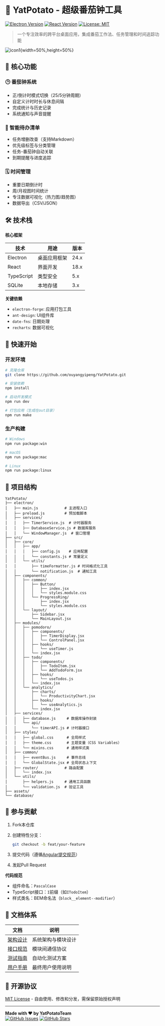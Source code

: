 # 🍅 YatPotato - 超级番茄钟工具

[![Electron Version](https://img.shields.io/badge/Electron-24.0-blue)](https://www.electronjs.org/)
[![React Version](https://img.shields.io/badge/React-18.2-blue)](https://react.dev/)
[![License: MIT](https://img.shields.io/badge/License-MIT-green.svg)](https://opensource.org/licenses/MIT)

> 一个专注效率的跨平台桌面应用，集成番茄工作法、任务管理和时间追踪功能

![icon1](assets/icon/呀土豆.jpg){width=50%,height=50%}

## 🌟 核心功能

### 🕒 番茄钟系统

- 正/倒计时模式切换（25/5分钟周期）
- 自定义计时时长与休息间隔
- 完成统计与历史记录
- 系统通知与声音提醒

### 📝 智能待办清单

- 任务增删改查（支持Markdown）
- 优先级标签与分类管理
- 任务-番茄钟自动关联
- 到期提醒与进度追踪

### 🗓️ 时间管理

- 重要日期倒计时
- 周/月视图时间统计
- 专注数据可视化（热力图/趋势图）
- 数据导出（CSV/JSON）

## 🛠️ 技术栈

**核心框架**  

| 技术       | 用途         | 版本 |
| ---------- | ------------ | ---- |
| Electron   | 桌面应用框架 | 24.x |
| React      | 界面开发     | 18.x |
| TypeScript | 类型安全     | 5.x  |
| SQLite     | 本地存储     | 3.x  |

**关键依赖**  

- `electron-forge`: 应用打包工具
- `ant-design`: UI组件库
- `date-fns`: 日期处理
- `recharts`: 数据可视化

## 🚀 快速开始

### 开发环境

```bash
# 克隆仓库
git clone https://github.com/ouyangyipeng/YatPotato.git

# 安装依赖
npm install

# 启动开发模式
npm run dev

# 打包应用（生成在out目录）
npm run make
```

### 生产构建

```bash
# Windows
npm run package:win

# macOS
npm run package:mac

# Linux
npm run package:linux
```

## 📂 项目结构

```plaintext
YatPotato/
├── electron/
│   ├── main.js            # 主进程入口
│   ├── preload.js         # 预加载脚本
│   ├── services/
│   │   ├── TimerService.js  # 计时器服务
│   │   ├── DatabaseService.js # 数据库服务
│   │   └── WindowManager.js  # 窗口管理
├── src/
│   ├── core/
│   │   ├── app/
│   │   │   ├── config.js    # 应用配置
│   │   │   └── constants.js # 常量定义
│   │   └── utils/
│   │       ├── timeFormatter.js # 时间格式化工具
│   │       └── notification.js  # 通知工具
│   ├── components/
│   │   ├── common/
│   │   │   ├── Button/
│   │   │   │   ├── index.jsx
│   │   │   │   └── styles.module.css
│   │   │   └── ProgressRing/
│   │   │       ├── index.jsx
│   │   │       └── styles.module.css
│   │   └── layout/
│   │       ├── Sidebar.jsx
│   │       └── MainLayout.jsx
│   ├── modules/
│   │   ├── pomodoro/
│   │   │   ├── components/
│   │   │   │   ├── TimerDisplay.jsx
│   │   │   │   └── ControlPanel.jsx
│   │   │   ├── hooks/
│   │   │   │   └── useTimer.js
│   │   │   └── index.jsx
│   │   ├── todo/
│   │   │   ├── components/
│   │   │   │   ├── TodoItem.jsx
│   │   │   │   └── AddTodoForm.jsx
│   │   │   ├── hooks/
│   │   │   │   └── useTodos.js
│   │   │   └── index.jsx
│   │   └── analytics/
│   │       ├── charts/
│   │       │   └── ProductivityChart.jsx
│   │       ├── hooks/
│   │       │   └── useAnalytics.js
│   │       └── index.jsx
│   ├── services/
│   │   ├── database.js     # 数据库操作封装
│   │   └── api/
│   │       └── timerAPI.js # 计时器接口
│   ├── styles/
│   │   ├── global.css      # 全局样式
│   │   ├── theme.css       # 主题变量（CSS Variables）
│   │   └── mixins.css      # 通用样式类
│   ├── common/
│   │   ├── eventBus.js     # 事件总线
│   │   └── GlobalState.jsx # 全局状态上下文
│   ├── router/            # 路由配置
│   │   └── index.jsx
│   └── utils/
│       ├── helpers.js     # 通用工具函数
│       └── validation.js  # 验证工具
├── assets/
└── database/
```

## 🤝 参与贡献

1. Fork本仓库
2. 创建特性分支：

   ```bash
   git checkout -b feat/your-feature
   ```

3. 提交代码（遵循[Angular提交规范](https://www.conventionalcommits.org/)）
4. 发起Pull Request

**代码规范**  

- 组件命名：`PascalCase`
- TypeScript接口：`I`前缀（如`ITodoItem`）
- 样式类名：BEM命名法（`block__element--modifier`）

## 📄 文档体系

| 文档                               | 说明               |
| ---------------------------------- | ------------------ |
| [架构设计](./docs/ARCHITECTURE.md) | 系统架构与模块设计 |
| [接口规范](./docs/API.md)          | 模块间通信协议     |
| [测试指南](./docs/TESTING.md)      | 自动化测试方案     |
| [用户手册](./docs/MANUAL.md)       | 最终用户使用说明   |

## 📜 开源协议

[MIT License](LICENSE) - 自由使用、修改和分发，需保留原始授权声明

---

**Made with ❤️ by YatPotatoTeam**  
[![GitHub Issues](https://img.shields.io/github/issues/ouyangyipeng/YatPotato)](https://github.com/ouyangyipeng/YatPotato/issues)
[![GitHub Stars](https://img.shields.io/github/stars/ouyangyipeng/YatPotato)](https://github.com/ouyangyipeng/YatPotato/stargazers)
